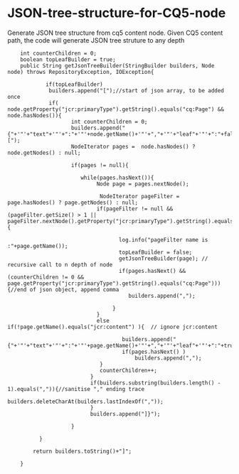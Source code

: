 JSON-tree-structure-for-CQ5-node
================================

Generate JSON tree structure from cq5 content node. Given CQ5 content path, the code will generate JSON tree struture to any depth
        
        
        
        
        int counterChildren = 0;
        boolean topLeafBuilder = true;
        public String getJsonTreeBuilder(StringBuilder builders, Node node) throws RepositoryException, IOException{ 

                if(topLeafBuilder)
                 builders.append("[");//start of json array, to be added once
                 if( node.getProperty("jcr:primaryType").getString().equals("cq:Page") && node.hasNodes()){
                        int counterChildren = 0;
                        builders.append("{"+'"'+"text"+'"'+":"+'"'+node.getName()+'"'+","+'"'+"leaf"+'"'+":"+false+","+'"'+"cls"+'"'+":"+'"'+"folder"+'"'+","+'"'+"children"+'"'+":[");
                        NodeIterator pages =  node.hasNodes() ? node.getNodes() : null; 
       
                        if(pages != null){  
                        
                           while(pages.hasNext()){                  
                                Node page = pages.nextNode();
                                 
                                 NodeIterator pageFilter =  page.hasNodes() ? page.getNodes() : null;               
                                if(pageFilter != null && (pageFilter.getSize() > 1 || pageFilter.nextNode().getProperty("jcr:primaryType").getString().equals("cq:Page"))){
  
                                       log.info("pageFilter name is :"+page.getName());
                                       topLeafBuilder = false;
                                       getJsonTreeBuilder(page); // recursive call to n depth of node
                                       if(pages.hasNext() && (counterChildren != 0 && page.getProperty("jcr:primaryType").getString().equals("cq:Page"))) {//end of json object, append comma
                                          builders.append(",");     
     
                                     }
                                }
                                else if(!page.getName().equals("jcr:content") ){  // ignore jcr:content     
                                  
                                        builders.append("{"+'"'+"text"+'"'+":"+'"'+page.getName()+'"'+","+'"'+"leaf"+'"'+":"+true+","+'"'+"cls"+'"'+":"+'"'+"file"+'"'+"}");
                                        if(pages.hasNext() )
                                            builders.append(","); 
                                 }
                                 counterChildren++;
                              }
                              if(builders.substring(builders.length() - 1).equals(",")){//sanitise "," ending trace
                                  builders.deleteCharAt(builders.lastIndexOf(","));
                              }
                              builders.append("]}");                
                           
                        }
 
              }

            return builders.toString()+"]";                             
        
        }
